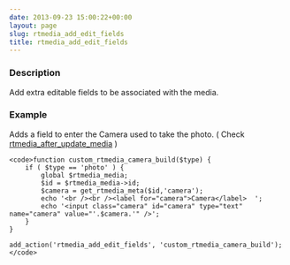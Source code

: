 ```yaml
---
date: 2013-09-23 15:00:22+00:00
layout: page
slug: rtmedia_add_edit_fields
title: rtmedia_add_edit_fields
---
```


### Description


Add extra editable fields to be associated with the media.


### Example


Adds a field to enter the Camera used to take the photo. ( Check [rtmedia_after_update_media](https://rtcamp.com/rtmedia/docs/developer/rtmedia-hooks/rtmedia_after_update_media/) )


    
    <code>function custom_rtmedia_camera_build($type) {
        if ( $type == 'photo' ) {
            global $rtmedia_media;
            $id = $rtmedia_media->id;
            $camera = get_rtmedia_meta($id,'camera');
            echo '<br /><br /><label for="camera">Camera</label>  ';
            echo '<input class="camera" id="camera" type="text" name="camera" value="'.$camera.'" />';
        }
    }
    
    add_action('rtmedia_add_edit_fields', 'custom_rtmedia_camera_build');</code>
